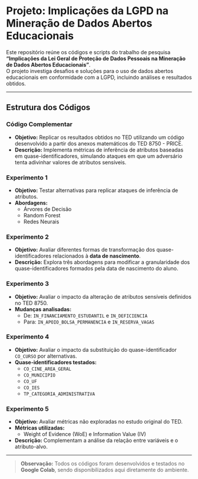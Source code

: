 # Projeto: Implicações da LGPD na Mineração de Dados Abertos Educacionais

Este repositório reúne os códigos e scripts do trabalho de pesquisa **“Implicações da Lei Geral de Proteção de Dados Pessoais na Mineração de Dados Abertos Educacionais”**.  
O projeto investiga desafios e soluções para o uso de dados abertos educacionais em conformidade com a LGPD, incluindo análises e resultados obtidos.

---

## Estrutura dos Códigos

### Código Complementar
- **Objetivo:** Replicar os resultados obtidos no TED utilizando um código desenvolvido a partir dos anexos matemáticos do TED 8750 - PRICE.  
- **Descrição:** Implementa métricas de inferência de atributos baseadas em quase-identificadores, simulando ataques em que um adversário tenta adivinhar valores de atributos sensíveis.

### Experimento 1 
- **Objetivo:** Testar alternativas para replicar ataques de inferência de atributos.  
- **Abordagens:**  
  - Árvores de Decisão  
  - Random Forest  
  - Redes Neurais  

### Experimento 2 
- **Objetivo:** Avaliar diferentes formas de transformação dos quase-identificadores relacionados à **data de nascimento**.  
- **Descrição:** Explora três abordagens para modificar a granularidade dos quase-identificadores formados pela data de nascimento do aluno.

### Experimento 3 
- **Objetivo:** Avaliar o impacto da alteração de atributos sensíveis definidos no TED 8750.  
- **Mudanças analisadas:**  
  - De: `IN_FINANCIAMENTO_ESTUDANTIL` e `IN_DEFICIENCIA`  
  - Para: `IN_APOIO_BOLSA_PERMANENCIA` e `IN_RESERVA_VAGAS`  

### Experimento 4 
- **Objetivo:** Avaliar o impacto da substituição do quase-identificador `CO_CURSO` por alternativas.  
- **Quase-identificadores testados:**  
  - `CO_CINE_AREA_GERAL`  
  - `CO_MUNICIPIO`  
  - `CO_UF`  
  - `CO_IES`  
  - `TP_CATEGORIA_ADMINISTRATIVA`  

### Experimento 5 
- **Objetivo:** Avaliar métricas não exploradas no estudo original do TED.  
- **Métricas utilizadas:**  
  - Weight of Evidence (WoE) e Information Value (IV)  
- **Descrição:** Complementam a análise da relação entre variáveis e o atributo-alvo.

---

> **Observação:** Todos os códigos foram desenvolvidos e testados no **Google Colab**, sendo disponibilizados aqui diretamente do ambiente.
